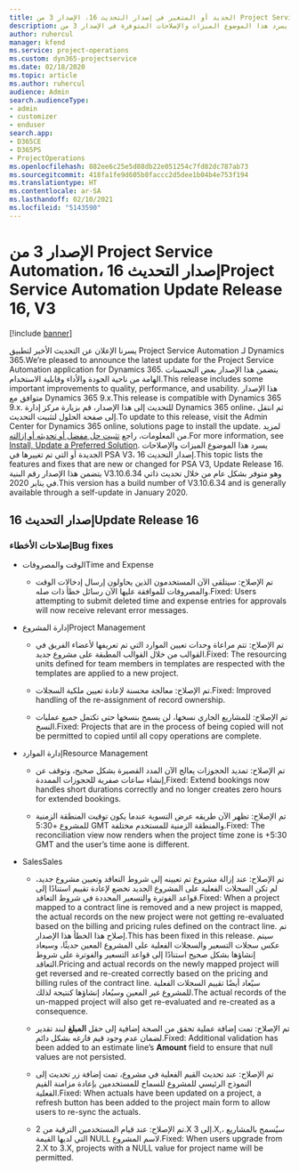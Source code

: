 ```yaml
---
title: الجديد أو المتغير في إصدار التحديث 16، الإصدار 3 من Project Service Automation
description: يسرد هذا الموضوع الميزات والإصلاحات المتوفرة في الإصدار 3 من Project Service Automation، إصدار التحديث 16.
author: ruhercul
manager: kfend
ms.service: project-operations
ms.custom: dyn365-projectservice
ms.date: 02/18/2020
ms.topic: article
ms.author: ruhercul
audience: Admin
search.audienceType:
- admin
- customizer
- enduser
search.app:
- D365CE
- D365PS
- ProjectOperations
ms.openlocfilehash: 882ee6c25e5d88db22e051254c7fd82dc787ab73
ms.sourcegitcommit: 418fa1fe9d605b8faccc2d5dee1b04b4e753f194
ms.translationtype: HT
ms.contentlocale: ar-SA
ms.lasthandoff: 02/10/2021
ms.locfileid: "5143590"
---
```

# <a name="project-service-automation-update-release-16-v3"></a><span data-ttu-id="b41e4-103">الإصدار 3 من Project Service Automation، إصدار التحديث 16</span><span class="sxs-lookup"><span data-stu-id="b41e4-103">Project Service Automation Update Release 16, V3</span></span>

[!include [banner](../includes/psa-now-project-operations.md)]

<span data-ttu-id="b41e4-104">يسرنا الإعلان عن التحديث الأخير لتطبيق Project Service Automation لـ Dynamics 365.</span><span class="sxs-lookup"><span data-stu-id="b41e4-104">We’re pleased to announce the latest update for the Project Service Automation application for Dynamics 365.</span></span> <span data-ttu-id="b41e4-105">يتضمن هذا الإصدار بعض التحسينات الهامة من ناحية الجودة والأداء وقابلية الاستخدام.</span><span class="sxs-lookup"><span data-stu-id="b41e4-105">This release includes some important improvements to quality, performance, and usability.</span></span>  <span data-ttu-id="b41e4-106">هذا الإصدار متوافق مع Dynamics 365 9.x.</span><span class="sxs-lookup"><span data-stu-id="b41e4-106">This release is compatible with Dynamics 365 9.x.</span></span> <span data-ttu-id="b41e4-107">للتحديث إلى هذا الإصدار، قم بزيارة مركز إدارة Dynamics 365 online، ثم انتقل إلى صفحة الحلول لتثبيت التحديث.</span><span class="sxs-lookup"><span data-stu-id="b41e4-107">To update to this release, visit the Admin Center for Dynamics 365 online, solutions page to install the update.</span></span> <span data-ttu-id="b41e4-108">لمزيد من المعلومات، راجع [تثبيت حل مفضل أو تحديثه أو إزالته](https://docs.microsoft.com/dynamics365/project-service/upgrade-psa-home-page).</span><span class="sxs-lookup"><span data-stu-id="b41e4-108">For more information, see [Install, Update a Preferred Solution](https://docs.microsoft.com/dynamics365/project-service/upgrade-psa-home-page).</span></span>
<span data-ttu-id="b41e4-109">يسرد هذا الموضوع الميزات والإصلاحات الجديدة أو التي تم تغييرها في PSA V3، إصدار التحديث 16.</span><span class="sxs-lookup"><span data-stu-id="b41e4-109">This topic lists the features and fixes that are new or changed for PSA V3, Update Release 16.</span></span> <span data-ttu-id="b41e4-110">يتضمن هذا الإصدار رقم البنية V3.10.6.34 وهو متوفر بشكل عام من خلال تحديث ذاتي في يناير 2020.</span><span class="sxs-lookup"><span data-stu-id="b41e4-110">This version has a build number of V3.10.6.34 and is generally available through a self-update in January 2020.</span></span>


## <a name="update-release-16"></a><span data-ttu-id="b41e4-111">إصدار التحديث 16</span><span class="sxs-lookup"><span data-stu-id="b41e4-111">Update Release 16</span></span>

### <a name="bug-fixes"></a><span data-ttu-id="b41e4-112">إصلاحات الأخطاء</span><span class="sxs-lookup"><span data-stu-id="b41e4-112">Bug fixes</span></span>

-   <span data-ttu-id="b41e4-113">الوقت والمصروفات</span><span class="sxs-lookup"><span data-stu-id="b41e4-113">Time and Expense</span></span>

    -   <span data-ttu-id="b41e4-114">تم الإصلاح: سيتلقى الآن المستخدمون الذين يحاولون إرسال إدخالات الوقت والمصروفات للموافقة عليها الآن رسائل خطأ ذات صله.</span><span class="sxs-lookup"><span data-stu-id="b41e4-114">Fixed: Users attempting to submit deleted time and expense entries for approvals will now receive relevant error messages.</span></span>

-   <span data-ttu-id="b41e4-115">إدارة المشروع</span><span class="sxs-lookup"><span data-stu-id="b41e4-115">Project Management</span></span>

    -   <span data-ttu-id="b41e4-116">تم الإصلاح: تتم مراعاة وحدات تعيين الموارد‬ التي تم تعريفها لأعضاء الفريق في القوالب من خلال القوالب المطبقة على مشروع جديد.</span><span class="sxs-lookup"><span data-stu-id="b41e4-116">Fixed: The resourcing units defined for team members in templates are respected with the templates are applied to a new project.</span></span>

    -   <span data-ttu-id="b41e4-117">تم الإصلاح: معالجة محسنة لإعادة تعيين ملكية السجلات.</span><span class="sxs-lookup"><span data-stu-id="b41e4-117">Fixed: Improved handling of the re-assignment of record ownership.</span></span>

    -   <span data-ttu-id="b41e4-118">تم الإصلاح: للمشاريع الجاري نسخها، لن يسمح بنسخها حتى تكتمل جميع عمليات النسخ.</span><span class="sxs-lookup"><span data-stu-id="b41e4-118">Fixed: Projects that are in the process of being copied will not be permitted to copied until all copy operations are complete.</span></span>

-   <span data-ttu-id="b41e4-119">إدارة الموارد</span><span class="sxs-lookup"><span data-stu-id="b41e4-119">Resource Management</span></span>

    -   <span data-ttu-id="b41e4-120">تم الإصلاح: تمديد الحجوزات يعالج الآن المدد القصيرة بشكل صحيح، وتوقف عن إنشاء ساعات صفرية للحجوزات الممددة,</span><span class="sxs-lookup"><span data-stu-id="b41e4-120">Fixed: Extend bookings now handles short durations correctly and no longer creates zero hours for extended bookings.</span></span>

    -   <span data-ttu-id="b41e4-121">تم الإصلاح: تظهر الآن طريقه عرض التسوية عندما يكون توقيت المنطقة الزمنية للمشروع +5:30 GMT والمنطقة الزمنية للمستخدم مختلفة.</span><span class="sxs-lookup"><span data-stu-id="b41e4-121">Fixed: The reconciliation view now renders when the project time zone is +5:30 GMT and the user’s time aone is different.</span></span>

-   <span data-ttu-id="b41e4-122">‏‏Sales</span><span class="sxs-lookup"><span data-stu-id="b41e4-122">Sales</span></span>

    -   <span data-ttu-id="b41e4-123">تم الإصلاح: عند إزالة مشروع تم تعيينه إلى شروط التعاقد وتعيين مشروع جديد، لم تكن السجلات الفعلية على المشروع الجديد تخضع لإعادة تقييم استنادًا إلى قواعد الفوترة والتسعير المحددة في شروط التعاقد.</span><span class="sxs-lookup"><span data-stu-id="b41e4-123">Fixed: When a project mapped to a contract line is removed and a new project is mapped, the actual records on the new project were not getting re-evaluated based on the billing and pricing rules defined on the contract line.</span></span> <span data-ttu-id="b41e4-124">تم إصلاح هذا الخطأ هذا الإصدار.</span><span class="sxs-lookup"><span data-stu-id="b41e4-124">This has been fixed in this release.</span></span> <span data-ttu-id="b41e4-125">سيتم عكس سجلات التسعير والسجلات الفعلية على المشروع المعين حديثًا، وسيعاد إنشاؤها بشكل صحيح استنادًا إلى قواعد التسعير والفوترة على شروط التعاقد.</span><span class="sxs-lookup"><span data-stu-id="b41e4-125">Pricing and actual records on the newly mapped project will get reversed and re-created correctly based on the pricing and billing rules of the contract line.</span></span> <span data-ttu-id="b41e4-126">سيًعاد أيضًا تقييم السجلات الفعلية للمشروع غير المعين وسيُعاد إنشاؤها كنتيجة لذلك.</span><span class="sxs-lookup"><span data-stu-id="b41e4-126">The actual records of the un-mapped project will also get re-evaluated and re-created as a consequence.</span></span>

    -   <span data-ttu-id="b41e4-127">تم الإصلاح: تمت إضافة عملية تحقق من الصحة إضافية إلى حقل **المبلغ** لبند تقدير لضمان عدم وجود قيم فارغه بشكل دائم.</span><span class="sxs-lookup"><span data-stu-id="b41e4-127">Fixed: Additional validation has been added to an estimate line’s **Amount** field to ensure that null values are not persisted.</span></span>

    -   <span data-ttu-id="b41e4-128">تم الإصلاح: عند تحديث القيم الفعلية في مشروع، تمت إضافة زر تحديث إلى النموذج الرئيسي للمشروع للسماح للمستخدمين بإعادة مزامنة القيم الفعلية.</span><span class="sxs-lookup"><span data-stu-id="b41e4-128">Fixed: When actuals have been updated on a project, a refresh button has been added to the project main form to allow users to re-sync the actuals.</span></span>

    -   <span data-ttu-id="b41e4-129">تم الإصلاح: عند قيام المستخدمين الترقية من 2.X إلى 3.X,، سيُسمح بالمشاريع التي لديها القيمة NULL لاسم المشروع.</span><span class="sxs-lookup"><span data-stu-id="b41e4-129">Fixed: When users upgrade from 2.X to 3.X, projects with a NULL value for project name will be permitted.</span></span>

